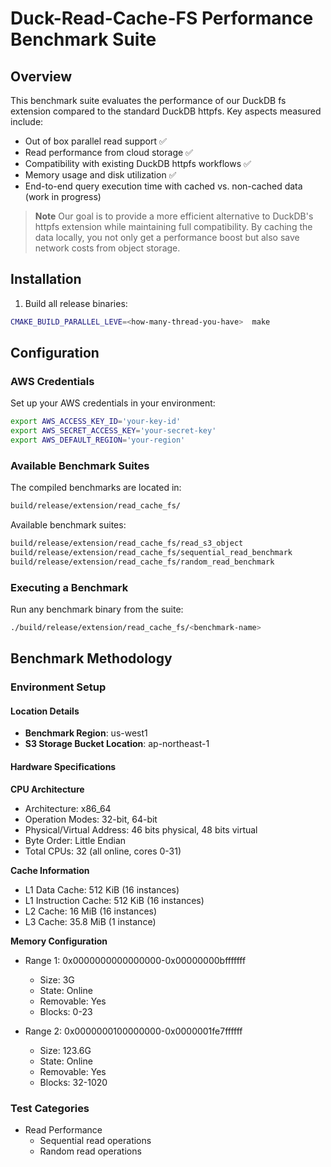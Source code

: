 # Duck-Read-Cache-FS Performance Benchmark Suite

## Overview
This benchmark suite evaluates the performance of our DuckDB fs extension compared to the standard DuckDB httpfs. 
Key aspects measured include:

* Out of box parallel read support ✅
* Read performance from cloud storage ✅
* Compatibility with existing DuckDB httpfs workflows ✅
* Memory usage and disk utilization ✅
* End-to-end query execution time with cached vs. non-cached data (work in progress) 

> **Note**
> Our goal is to provide a more efficient alternative to DuckDB's httpfs extension while maintaining full compatibility. By caching the data locally, you not only get a performance boost but also save network costs from object storage.


## Installation
1. Build all release binaries:
```bash
CMAKE_BUILD_PARALLEL_LEVE=<how-many-thread-you-have>  make 
```
## Configuration

### AWS Credentials

Set up your AWS credentials in your environment:
```bash
export AWS_ACCESS_KEY_ID='your-key-id'
export AWS_SECRET_ACCESS_KEY='your-secret-key'
export AWS_DEFAULT_REGION='your-region'
```

### Available Benchmark Suites

The compiled benchmarks are located in:
```bash
build/release/extension/read_cache_fs/
```

Available benchmark suites:
```bash
build/release/extension/read_cache_fs/read_s3_object
build/release/extension/read_cache_fs/sequential_read_benchmark
build/release/extension/read_cache_fs/random_read_benchmark
```

### Executing a Benchmark

Run any benchmark binary from the suite:
```bash
./build/release/extension/read_cache_fs/<benchmark-name>
```

## Benchmark Methodology
### Environment Setup

#### Location Details
- **Benchmark Region**: us-west1
- **S3 Storage Bucket Location**: ap-northeast-1

#### Hardware Specifications

**CPU Architecture**
- Architecture: x86_64
- Operation Modes: 32-bit, 64-bit
- Physical/Virtual Address: 46 bits physical, 48 bits virtual
- Byte Order: Little Endian
- Total CPUs: 32 (all online, cores 0-31)

**Cache Information**
- L1 Data Cache: 512 KiB (16 instances)
- L1 Instruction Cache: 512 KiB (16 instances)
- L2 Cache: 16 MiB (16 instances)
- L3 Cache: 35.8 MiB (1 instance)

**Memory Configuration**
- Range 1: 0x0000000000000000-0x00000000bfffffff
  - Size: 3G
  - State: Online
  - Removable: Yes
  - Blocks: 0-23

- Range 2: 0x0000000100000000-0x0000001fe7ffffff
  - Size: 123.6G
  - State: Online
  - Removable: Yes
  - Blocks: 32-1020

### Test Categories

- Read Performance
  - Sequential read operations
  - Random read operations

